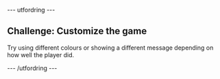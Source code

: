 \--- utfordring \---

## Challenge: Customize the game

Try using different colours or showing a different message depending on how well the player did.

\--- /utfordring \---